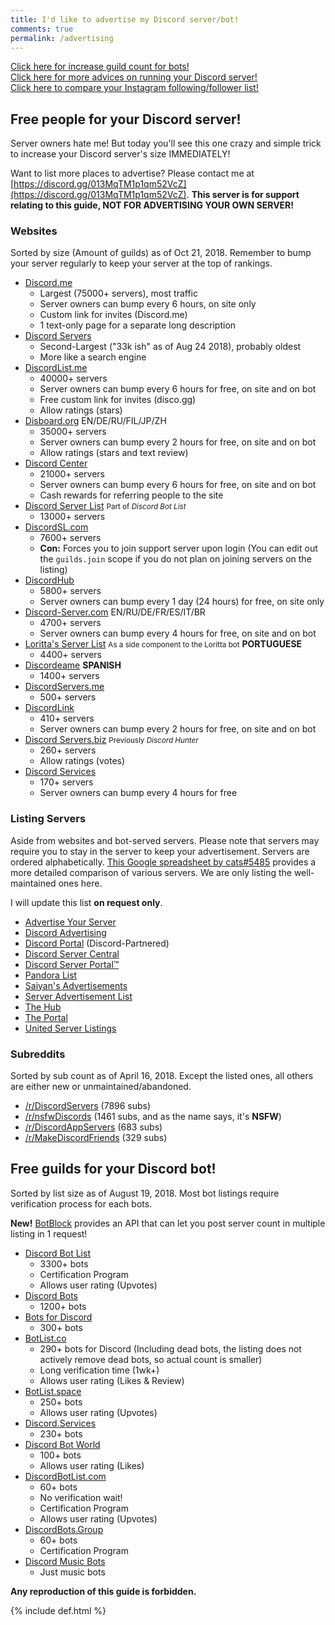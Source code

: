 ```yaml
---
title: I'd like to advertise my Discord server/bot!
comments: true
permalink: /advertising
---
```


<meta name="og:title" content="I'd like to advertise my Discord server/bot!">
<meta name="og:article:author" content="Austin Huang (The Double-Eyed Bus#6889)">
<meta name="og:description" content="Need people for your Discord server? Need guilds for your Discord bots? Then this page is for YOU to achieve your goal!">
<meta name="description" content="Need people for your Discord server? Need guilds for your Discord bots? Then this page is for YOU achieve your goal!">

<!--
<p align="right"><small>Sponsored by:</small><br />
<a href="https://discord.center/?a=cod4xXUltltp"><img src="https://cdn.discordapp.com/attachments/443377744143974420/443405967254618123/dcad.png" alt="Sponsored by Discord.Center" width="400" align="right" /></a></p>
-->

[Click here for increase guild count for bots!](#free-guilds-for-your-discord-bot)<br />[Click here for more advices on running your Discord server!](./discord-server-guide)<br />[Click here to compare your Instagram following/follower list!](./instagram-compare)
## Free people for your Discord server!

Server owners hate me! But today you'll see this one crazy and simple trick to increase your Discord server's size IMMEDIATELY!

Want to list more places to advertise? Please contact me at [https://discord.gg/013MqTM1p1qm52VcZ](https://discord.gg/013MqTM1p1qm52VcZ). **This server is for support relating to this guide, NOT FOR ADVERTISING YOUR OWN SERVER!**
  
### Websites
Sorted by size (Amount of guilds) as of Oct 21, 2018. Remember to bump your server regularly to keep your server at the top of rankings.

* [Discord.me](http://discord.me)
  * Largest (75000+ servers), most traffic
  * Server owners can bump every 6 hours, on site only
  * Custom link for invites (Discord.me)
  * 1 text-only page for a separate long description
* [Discord Servers](http://discservs.co)
  * Second-Largest ("33k ish" as of Aug 24 2018), probably oldest
  * More like a search engine
* [DiscordList.me](http://discordlist.me)
  * 40000+ servers
  * Server owners can bump every 6 hours for free, on site and on bot
  * Free custom link for invites (disco.gg)
  * Allow ratings (stars)
* [Disboard.org](http://disboard.org/?ref=austinhuang.me) EN/DE/RU/FIL/JP/ZH
  * 35000+ servers
  * Server owners can bump every 2 hours for free, on site and on bot
  * Allow ratings (stars and text review)
* [Discord Center](https://discord.center/?a=cod4xXUltltp)
  * 21000+ servers
  * Server owners can bump every 6 hours for free, on site and on bot
  * Cash rewards for referring people to the site
* [Discord Server List](https://discordbots.org/servers) <small>Part of <i>Discord Bot List</i></small>
  * 13000+ servers
* [DiscordSL.com](https://discordsl.com/)
  * 7600+ servers
  * **Con:** Forces you to join support server upon login (You can edit out the `guilds.join` scope if you do not plan on joining servers on the listing)
* [DiscordHub](https://discordhub.com/servers/list)
  * 5800+ servers
  * Server owners can bump every 1 day (24 hours) for free, on site only
* [Discord-Server.com](http://discord-server.com) EN/RU/DE/FR/ES/IT/BR
  * 4700+ servers
  * Server owners can bump every 4 hours for free, on site and on bot
* [Loritta's Server List](https://loritta.website/us/servers) <small>As a side component to the Loritta bot</small> **PORTUGUESE**
  * 4400+ servers
* [Discordeame](https://discordea.net) **SPANISH**
  * 1400+ servers
* [DiscordServers.me](https://discordservers.me/)
  * 500+ servers
* [DiscordLink](https://discordlink.com/)
  * 410+ servers
  * Server owners can bump every 2 hours for free, on site and on bot
* [Discord Servers.biz](https://discordservers.biz/) <small>Previously <i>Discord Hunter</i></small>
  * 260+ servers
  * Allow ratings (votes)
* [Discord Services](http://discord.services)
  * 170+ servers
  * Server owners can bump every 4 hours for free

### Listing Servers
Aside from websites and bot-served servers. Please note that servers may require you to stay in the server to keep your advertisement. Servers are ordered alphabetically. [This Google spreadsheet by cats#5485](https://docs.google.com/spreadsheets/d/1Ia8VYVrnggQR1Kvb982DzbjZMXjqqrtETPVE9ri7Jag/edit#gid=0) provides a more detailed comparison of various servers. We are only listing the well-maintained ones here.

I will update this list **on request only**.

* [Advertise Your Server](https://discord.gg/RrjdrGQ)
* [Discord Advertising](https://discord.gg/qHACJg3)
* [Discord Portal](https://discord.gg/KmZETQW) (Discord-Partnered)
* [Discord Server Central](http://discord.gg/PrzjCjG)
* [Discord Server Portal™](https://discord.gg/DbZd8pg)
* [Pandora List](https://discord.gg/mU9ezQ2)
* [Saiyan's Advertisements](https://discord.gg/s8dGbpz)
* [Server Advertisement List](http://discord.gg/Gb9gjd3)
* [The Hub](https://discord.gg/dGUC3F6)
* [The Portal](https://discord.gg/6HtGJ98)
* [United Server Listings](https://discord.gg/HbATpW2)

### Subreddits
Sorted by sub count as of April 16, 2018. Except the listed ones, all others are either new or unmaintained/abandoned.

* [/r/DiscordServers](https://www.reddit.com/r/discordservers/) (7896 subs)
* [/r/nsfwDiscords](https://www.reddit.com/r/nsfwDiscords/) (1461 subs, and as the name says, it's **NSFW**)
* [/r/DiscordAppServers](https://www.reddit.com/r/DiscordAppServers/) (683 subs)
* [/r/MakeDiscordFriends](https://www.reddit.com/r/MakeDiscordFriends/) (329 subs)

## Free guilds for your Discord bot!
Sorted by list size as of August 19, 2018. Most bot listings require verification process for each bots.

**New!** [BotBlock](https://botblock.org/) provides an API that can let you post server count in multiple listing in 1 request!

* [Discord Bot List](https://discordbots.org)
  * 3300+ bots
  * Certification Program
  * Allows user rating (Upvotes)
* [Discord Bots](https://bots.discord.pw)
  * 1200+ bots
* [Bots for Discord](https://botsfordiscord.com/?ref=austinhuang.me)
  * 300+ bots
* [BotList.co](https://botlist.co/bots/filter?category=&platform=15&order=date)
  * 290+ bots for Discord (Including dead bots, the listing does not actively remove dead bots, so actual count is smaller)
  * Long verification time (1wk+)
  * Allows user rating (Likes & Review)
* [BotList.space](https://botlist.space/)
  * 250+ bots
  * Allows user rating (Upvotes)
* [Discord.Services](http://discord.services/bots/?ref=austinhuang.me)
  * 230+ bots
* [Discord Bot World](https://discordbot.world/)
  * 100+ bots
  * Allows user rating (Likes)
* [DiscordBotList.com](https://discordbotlist.com/)
  * 60+ bots
  * No verification wait!
  * Certification Program
  * Allows user rating (Upvotes)
* [DiscordBots.Group](https://discordbots.group/)
  * 60+ bots
  * Certification Program
* [Discord Music Bots](https://www.discordmusicbots.com/?ref=austinhuang.me)
  * Just music bots

**Any reproduction of this guide is forbidden.**

{% include def.html %}
